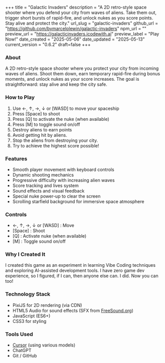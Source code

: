 +++
title = "Galactic Invaders"
description = "A 2D retro-style space shooter where you defend your city from waves of aliens. Take them out, trigger short bursts of rapid-fire, and unlock nukes as you score points. Stay alive and protect the city."
url_slug = "galactic-invaders"
github_url = "https://github.com/bymarcelolewin/galactic-invaders"
npm_url = ""
preview_url = "https://galacticinvaders.icodewith.ai"
preview_label = "Play Now!"
date_created = "2025-05-06"
date_updated = "2025-05-13"
current_version = "0.6.2"
draft=false
+++

### About
A 2D retro-style space shooter where you protect your city from incoming waves of aliens. Shoot them down, earn temporary rapid-fire during bonus moments, and unlock nukes as your score increases. The goal is straightforward: stay alive and keep the city safe.

### How to Play
1. Use ←, ↑, →, ↓ or [WASD] to move your spaceship
2. Press \[Space] to shoot
3. Press \[Q] to activate the nuke (when available)
4. Press \[M] to toggle sound on/off
5. Destroy aliens to earn points
6. Avoid getting hit by aliens.
7. Stop the aliens from destroying your city.
8. Try to achieve the highest score possible!

### Features
- Smooth player movement with keyboard controls
- Dynamic shooting mechanics
- Progressive difficulty with increasing alien waves
- Score tracking and lives system
- Sound effects and visual feedback
- Special nuke power-up to clear the screen
- Scrolling starfield background for immersive space atmosphere

### Controls
- ←, ↑, →, ↓ or \[WASD] : Move
- \[Space] : Shoot
- \[Q] : Activate nuke (when available)
- \[M] : Toggle sound on/off

### Why I Created It
I created this game as an experiment in learning Vibe Coding techniques and exploring AI-assisted development tools. I have zero game dev experience, so I figured, if I can, then anyone else can.  I did.  Now you can too!


### Technology Stack
- PixiJS for 2D rendering (via CDN)
- HTML5 Audio for sound effects (SFX from [FreeSound.org](https://www.freesound.org))
- JavaScript (ES6+)
- CSS3 for styling

### Tools Used
- [Cursor](https://www.cursor.com/) (using various models)
- ChatGPT
- Git / GitHub
